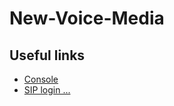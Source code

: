# New-Voice-Media

## Useful links  
 * [Console](https://cloud17.contact-world.net/Auth/login?signin=e6f5ef7d8aa0c275585a5a549092343a)
 * [SIP login ...](chrome-extension://ifjpidekbkdedjaocokaepmnojgmliap/install.html)
